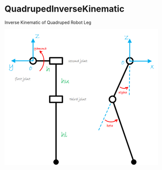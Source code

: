 # QuadrupedInverseKinematic
Inverse Kinematic of Quadruped Robot Leg

![images](https://github.com/Technician13/QuadrupedInverseKinematic/raw/master/images/QuadrupedParameters.png?raw=true)


